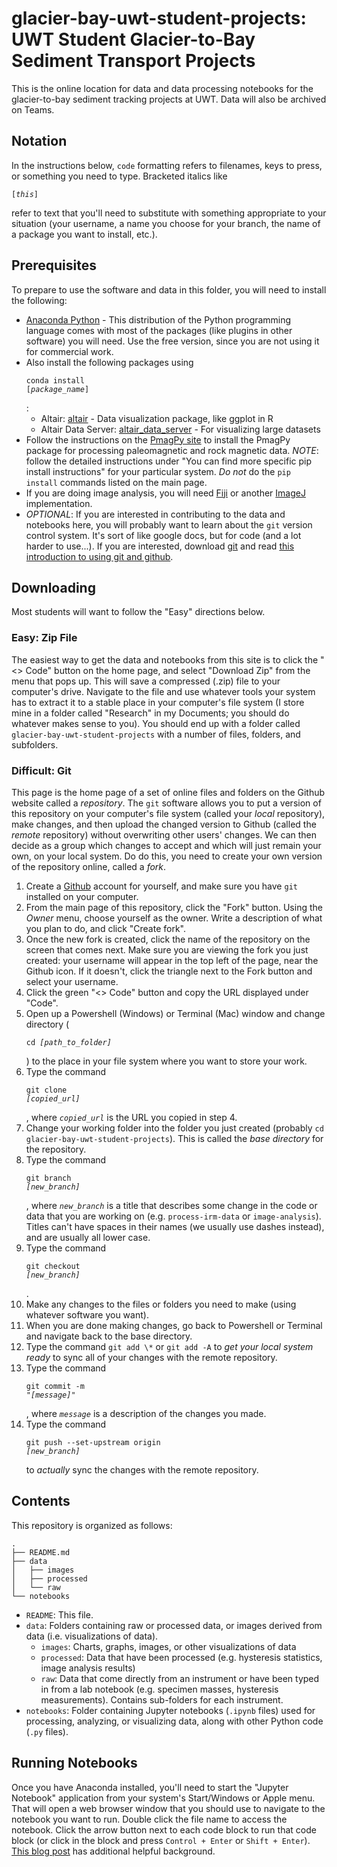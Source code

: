 # glacier-bay-uwt-student-projects: UWT Student Glacier-to-Bay Sediment Transport Projects

This is the online location for data and data processing notebooks for the glacier-to-bay sediment tracking projects at UWT. Data will also be archived on Teams.

## Notation
In the instructions below, `code` formatting refers to filenames, keys to press, or something you need to type. Bracketed italics like <pre><code>[<i>this</i>]</code></pre> refer to text that you'll need to substitute with something appropriate to your situation (your username, a name you choose for your branch, the name of a package you want to install, etc.).

## Prerequisites

To prepare to use the software and data in this folder, you will need to install the following:
- [Anaconda Python](https://www.anaconda.com/download) - This distribution of the Python programming language comes with most of the packages (like plugins in other software) you will need. Use the free version, since you are not using it for commercial work.
- Also install the following packages using <pre><code>conda install [<i>package_name</i>]</code></pre>:
  - Altair: [altair](https://anaconda.org/conda-forge/altair) - Data visualization package, like ggplot in R
  - Altair Data Server: [altair_data_server](https://anaconda.org/conda-forge/altair_data_server) - For visualizing large datasets
- Follow the instructions on the [PmagPy site](https://pmagpy.github.io/PmagPy-docs/installation/PmagPy_install.html) to install the PmagPy package for processing paleomagnetic and rock magnetic data. *NOTE*: follow the detailed instructions under "You can find more specific pip install instructions" for your particular system. *Do not*  do the `pip install` commands listed on the main page.
- If you are doing image analysis, you will need [Fiji](https://imagej.net/software/fiji/) or another [ImageJ](https://imagej.net/software/imagej2/) implementation.
- _OPTIONAL_: If you are interested in contributing to the data and notebooks here, you will probably want to learn about the `git` version control system. It's sort of like google docs, but for code (and a lot harder to use...). If you are interested, download [git](https://git-scm.com/) and read [this introduction to using git and github](https://www.digitalocean.com/community/tutorials/how-to-create-a-pull-request-on-github#create-pull-request). 

## Downloading
Most students will want to follow the "Easy" directions below.

### Easy: Zip File
The easiest way to get the data and notebooks from this site is to click the "<> Code" button on the home page, and select "Download Zip" from the menu that pops up. This will save a compressed (.zip) file to your computer's drive. Navigate to the file and use whatever tools your system has to extract it to a stable place in your computer's file system (I store mine in a folder called "Research" in my Documents; you should do whatever makes sense to you). You should end up with a folder called `glacier-bay-uwt-student-projects` with a number of files, folders, and subfolders.

### Difficult: Git
This page is the home page of a set of online files and folders on the Github website called a _repository_. The `git` software allows you to put a version of this repository on your computer's file system (called your _local_ repository), make changes, and then upload the changed version to Github (called the _remote_ repository) without overwriting other users' changes. We can then decide as a group which changes to accept and which will just remain your own, on your local system. Do do this, you need to create your own version of the repository online, called a _fork_.

1. Create a [Github](https://github.com/) account for yourself, and make sure you have `git` installed on your computer.
2. From the main page of this repository, click the "Fork" button. Using the _Owner_ menu, choose yourself as the owner. Write a description of what you plan to do, and click "Create fork".
3. Once the new fork is created, click the name of the repository on the screen that comes next. Make sure you are viewing the fork you just created: your username will appear in the top left of the page, near the Github icon. If it doesn't, click the triangle next to the Fork button and select your username.
4. Click the green "<> Code" button and copy the URL displayed under "Code".
5. Open up a Powershell (Windows) or Terminal (Mac) window and change directory (<pre><code>cd <i>[path_to_folder]</i></code></pre>) to the place in your file system where you want to store your work.
6. Type the command <pre><code>git clone <i>[copied_url]</i></code></pre>, where _`copied_url`_ is the URL you copied in step 4.
7. Change your working folder into the folder you just created (probably `cd glacier-bay-uwt-student-projects`). This is called the _base directory_ for the repository.
8. Type the command <pre><code>git branch <i>[new_branch]</i></code></pre>, where _`new_branch`_ is a title that describes some change in the code or data that you are working on (e.g. `process-irm-data` or `image-analysis`). Titles can't have spaces in their names (we usually use dashes instead), and are usually all lower case.
9. Type the command <pre><code>git checkout <i>[new_branch]</i></code></pre>.
10. Make any changes to the files or folders you need to make (using whatever software you want).
11. When you are done making changes, go back to Powershell or Terminal and navigate back to the base directory.
12. Type the command `git add \*` or `git add -A` to _get your local system ready_ to sync all of your changes with the remote repository.
13. Type the command <pre><code>git commit -m "<i>[message]</i>"</code></pre>, where _`message`_ is a description of the changes you made.
14. Type the command <pre><code>git push --set-upstream origin <i>[new_branch]</i></code></pre> to _actually_ sync the changes with the remote repository.

 ## Contents
 This repository is organized as follows:
 ```
.
├── README.md
├── data
│   ├── images
│   ├── processed
│   └── raw
└── notebooks
```
- `README`: This file.
- `data`: Folders containing raw or processed data, or images derived from data (i.e. visualizations of data).
  -   `images`:  Charts, graphs, images, or other visualizations of data
  -   `processed`: Data that have been processed (e.g. hysteresis statistics, image analysis results)
  -   `raw`: Data that come directly from an instrument or have been typed in from a lab notebook (e.g. specimen masses, hysteresis measurements). Contains sub-folders for each instrument.
-   `notebooks`: Folder containing Jupyter notebooks (`.ipynb` files) used for processing, analyzing, or visualizing data, along with other Python code (`.py` files).

 ## Running Notebooks
 Once you have Anaconda installed, you'll need to start the "Jupyter Notebook" application from your system's Start/Windows or Apple menu. That will open a web browser window that you should use to navigate to the notebook you want to run. Double click the file name to access the notebook. Click the arrow button next to each code block to run that code block (or click in the block and press `Control + Enter` or `Shift + Enter`). [This blog post](https://www.dataquest.io/blog/jupyter-notebook-tutorial/) has additional helpful background.
